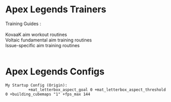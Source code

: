 # Apex Legends Trainers
  Training Guides :<br><br>
        KovaaK aim workout routines<br>
        Voltaic fundamental aim training routines<br>
        Issue-specific aim training routines<br><br>
        
# Apex Legends Configs
    My Startup Config (Origin):
              +mat_letterbox_aspect_goal 0 +mat_letterbox_aspect_threshold 0 +building_cubemaps "1" +fps_max 144
